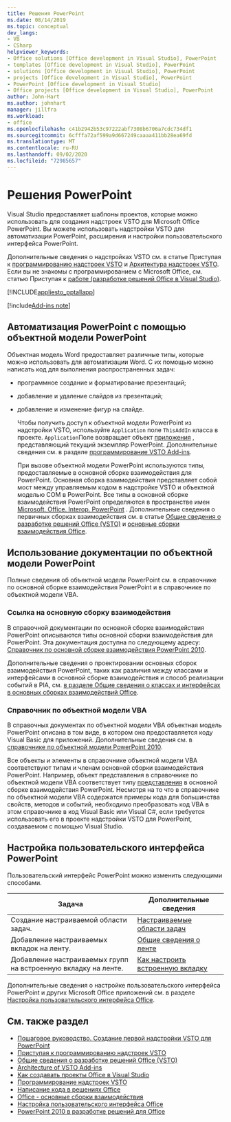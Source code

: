 ```yaml
---
title: Решения PowerPoint
ms.date: 08/14/2019
ms.topic: conceptual
dev_langs:
- VB
- CSharp
helpviewer_keywords:
- Office solutions [Office development in Visual Studio], PowerPoint
- templates [Office development in Visual Studio], PowerPoint
- solutions [Office development in Visual Studio], PowerPoint
- projects [Office development in Visual Studio], PowerPoint
- PowerPoint [Office development in Visual Studio]
- Office projects [Office development in Visual Studio], PowerPoint
author: John-Hart
ms.author: johnhart
manager: jillfra
ms.workload:
- office
ms.openlocfilehash: c41b2942b53c97222abf7308b6706a7cdc734df1
ms.sourcegitcommit: 6cfffa72af599a9d667249caaaa411bb28ea69fd
ms.translationtype: MT
ms.contentlocale: ru-RU
ms.lasthandoff: 09/02/2020
ms.locfileid: "72985657"
---
```

# <a name="powerpoint-solutions"></a>Решения PowerPoint
  Visual Studio предоставляет шаблоны проектов, которые можно использовать для создания надстроек VSTO для Microsoft Office PowerPoint. Вы можете использовать надстройки VSTO для автоматизации PowerPoint, расширения и настройки пользовательского интерфейса PowerPoint.

 Дополнительные сведения о надстройках VSTO см. в статье Приступая к [программированию надстроек VSTO](getting-started-programming-vsto-add-ins.md) и [Архитектура надстроек VSTO](architecture-of-vsto-add-ins.md). Если вы не знакомы с программированием с Microsoft Office, см. статью Приступая к [работе &#40;разработке решений Office в Visual Studio&#41;](getting-started-office-development-in-visual-studio.md).

 [!INCLUDE[appliesto_pptallapp](includes/appliesto-pptallapp-md.md)]

[!include[Add-ins note](includes/addinsnote.md)]

## <a name="automate-powerpoint-by-using-the-powerpoint-object-model"></a>Автоматизация PowerPoint с помощью объектной модели PowerPoint
 Объектная модель Word предоставляет различные типы, которые можно использовать для автоматизации Word. С их помощью можно написать код для выполнения распространенных задач:

- программное создание и форматирование презентаций;

- добавление и удаление слайдов из презентаций;

- добавление и изменение фигур на слайде.

  Чтобы получить доступ к объектной модели PowerPoint из надстройки VSTO, используйте `Application` поле `ThisAddIn` класса в проекте. `Application`Поле возвращает объект [приложения](/previous-versions/office/developer/office-2010/ff764034(v=office.14)) , представляющий текущий экземпляр PowerPoint. Дополнительные сведения см. в разделе [программирование VSTO Add-ins](programming-vsto-add-ins.md).

  При вызове объектной модели PowerPoint используются типы, предоставляемые в основной сборке взаимодействия для PowerPoint. Основная сборка взаимодействия представляет собой мост между управляемым кодом в надстройке VSTO и объектной моделью COM в PowerPoint. Все типы в основной сборке взаимодействия PowerPoint определяются в пространстве имен [Microsoft. Office. Interop. PowerPoint](/previous-versions/office/developer/office-2010/ff763170(v=office.14)) . Дополнительные сведения о первичных сборках взаимодействия см. в статье [Общие сведения о разработке решений Office &#40;VSTO&#41;](office-solutions-development-overview-vsto.md) и [основные сборки взаимодействия Office](office-primary-interop-assemblies.md).

## <a name="use-the-powerpoint-object-model-documentation"></a><a name="WordOMDocumentation"></a> Использование документации по объектной модели PowerPoint
 Полные сведения об объектной модели PowerPoint см. в справочнике по основной сборке взаимодействия PowerPoint и в справочнике по объектной модели VBA.

### <a name="primary-interop-assembly-reference"></a>Ссылка на основную сборку взаимодействия
 В справочной документации по основной сборке взаимодействия PowerPoint описываются типы основной сборки взаимодействия для PowerPoint. Эта документация доступна по следующему адресу: [Справочник по основной сборке взаимодействия PowerPoint 2010](office-primary-interop-assemblies.md).

 Дополнительные сведения о проектировании основных сборок взаимодействия PowerPoint, таких как различия между классами и интерфейсами в основной сборке взаимодействия и способ реализации событий в PIA, см. [в разделе Общие сведения о классах и интерфейсах в основных сборках взаимодействий Office](/previous-versions/office/developer/office-2010/ff759900(v=office.14)).

### <a name="vba-object-model-reference"></a>Справочник по объектной модели VBA
 В справочных документах по объектной модели VBA объектная модель PowerPoint описана в том виде, в котором она предоставляется коду Visual Basic для приложений. Дополнительные сведения см. в [справочнике по объектной модели PowerPoint 2010](/office/vba/api/overview/PowerPoint/object-model).

 Все объекты и элементы в справочнике объектной модели VBA соответствуют типам и членам основной сборки взаимодействия PowerPoint. Например, объект представления в справочнике по объектной модели VBA соответствует типу [представления](/previous-versions/office/developer/office-2010/ff761925(v=office.14)) в основной сборке взаимодействия PowerPoint. Несмотря на то что в справочнике по объектной модели VBA содержатся примеры кода для большинства свойств, методов и событий, необходимо преобразовать код VBA в этом справочнике в код Visual Basic или Visual C#, если требуется использовать его в проекте надстройки VSTO для PowerPoint, создаваемом с помощью Visual Studio.

## <a name="customize-the-user-interface-of-powerpoint"></a>Настройка пользовательского интерфейса PowerPoint
 Пользовательский интерфейс PowerPoint можно изменить следующими способами.

|Задача|Дополнительные сведения|
|----------|--------------------------|
|Создание настраиваемой области задач.|[Настраиваемые области задач](custom-task-panes.md)|
|Добавление настраиваемых вкладок на ленту.|[Общие сведения о ленте](ribbon-overview.md)|
|Добавление настраиваемых групп на встроенную вкладку на ленте.|[Как настроить встроенную вкладку](how-to-customize-a-built-in-tab.md)|

 Дополнительные сведения о настройке пользовательского интерфейса PowerPoint и других Microsoft Office приложений см. в разделе [Настройка пользовательского интерфейса Office](office-ui-customization.md).

## <a name="see-also"></a>См. также раздел
- [Пошаговое руководство. Создание первой надстройки VSTO для PowerPoint](walkthrough-creating-your-first-vsto-add-in-for-powerpoint.md)
- [Приступая к программированию надстроек VSTO](getting-started-programming-vsto-add-ins.md)
- [Общие сведения о разработке решений Office &#40;VSTO&#41;](office-solutions-development-overview-vsto.md)
- [Architecture of VSTO Add-ins](architecture-of-vsto-add-ins.md)
- [Как создавать проекты Office в Visual Studio](how-to-create-office-projects-in-visual-studio.md)
- [Программирование надстроек VSTO](programming-vsto-add-ins.md)
- [Написание кода в решениях Office](writing-code-in-office-solutions.md)
- [Office - основные сборки взаимодействия](office-primary-interop-assemblies.md)
- [Настройка пользовательского интерфейса Office](office-ui-customization.md)
- [PowerPoint 2010 в разработке решений для Office](/previous-versions/office/developer/office-2010/ff604967(v=office.14))
